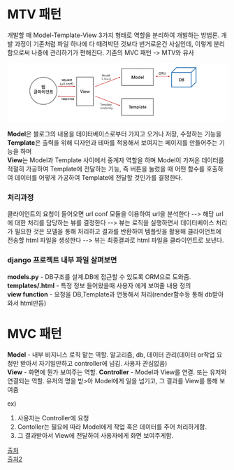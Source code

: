 # MTV 패턴   
개발할 때 Model-Template-View 3가지 형태로 역할을 분리하여 개발하는 방법론.
개발 과정이 기존처럼 파일 하나에 다 때려박던 것보다 번거로운건 사실인데, 이렇게 분리함으로써 나중에 관리하기가 편해진다.
기존의 MVC 패턴 -> MTV와 유사    

![텍스트](images/997ED43E5B4F6E7627.png)    

**Model**은 블로그의 내용을 데이터베이스로부터 가지고 오거나 저장, 수정하는 기능을    
**Template**은 출력을 위해 디자인과 테마를 적용해서 보여지는 페이지를 만들어주는 기능을 하며       
**View**는 Model과 Template 사이에서 중계자 역할을 하며 Model이 가져온 데이터를 적절히 가공하여 Template에 전달하는 기능, 즉 버튼을 눌렀을 때 어떤 함수를 호출하여 데이터를 어떻게 가공하여 Template에 전달할 것인가를 결정한다.    

### 처리과정

클라이언트의 요청이 들어오면 url conf 모듈을 이용하여 url을 분석한다 --> 해당 url에 대한 처리를 담당하는 뷰를 결정한다 --> 뷰는 로직을 실행하면서 데이터베이스 처리가 필요한 것은 모델을 통해 처리하고 결과를 반환하여 템플릿을 활용해 클라이언트에 전송할 html 파일을 생성한다 --> 뷰는 최종결과로 html 파일을 클라이언트로 보낸다.


### django 프로젝트 내부 파일 살펴보면          

**models.py** - DB구조를 설계.DB에 접근할 수 있도록 ORM으로 도와줌. 
**templates/.html** - 특정 정보 들어왔을때 사용자 에게 보여줄 내용 정의         
**view function** - 요청을 DB,Template과 연동해서 처리(render함수등 통해 db받아와서 html만듬)   




# MVC 패턴     
**Model** - 내부 비지니스 로직 맡는 역할. 알고리즘, db, 데이터 관리(데이터 or작업 요청만 받아서 자기일만하고 controller에 넘김. 사용자 관심없음)        
**View** - 화면에 뭔가 보여주는 역할.
**Controller** - Model과 View를 연결. 또는 유저와 연결되는 역할. 유저의 명을 받>아 Model에게 일을 넘기고, 그 결과를 View를 통해 보여줌


ex)    
1. 사용자는 Controller에 요청   
2. Contoller는 필요에 따라 Model에게 작업 혹은 데이터를 주어 처리하게함.   
3. 그 결과받아서 View에 전달하여 사용자에게 화면 보여주게함.   



[출처](https://blog.acu.pe.kr/70?category=593618)   
[출처2](https://revidream.tistory.com/16)


